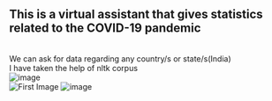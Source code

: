 ## This is a virtual assistant that gives statistics related to the COVID-19 pandemic
<br> We can ask for data regarding any country/s or state/s(India)
<br> I have taken the help of nltk corpus 
<br> ![image](https://drive.google.com/uc?export=view&id=1A9InJSR3R0EmzJRdENOxUOqKA8K5aMZj)
<br> ![First Image](https://drive.google.com/open?id=1A9InJSR3R0EmzJRdENOxUOqKA8K5aMZj?raw=true)
![image](https://drive.google.com/uc?export=view&id=1913oZeBZPBNiUuk8gu3ZSbLBA2l_VQtG)
